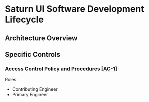 # Saturn UI Software Development Lifecycle

## Architecture Overview

## Specific Controls

### Access Control Policy and Procedures [[AC-1](https://nvd.nist.gov/800-53/Rev4/control/AC-1)]

Roles:
* Contributing Engineer
* Primary Engineer
